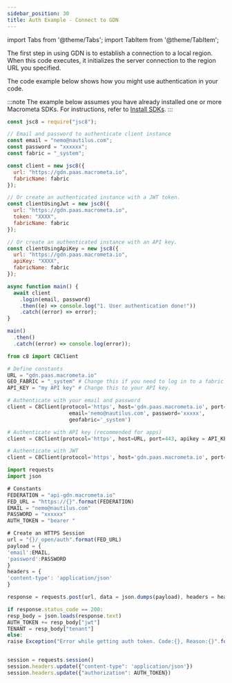 ```yaml
---
sidebar_position: 30
title: Auth Example - Connect to GDN
---
```


import Tabs from '@theme/Tabs';
import TabItem from '@theme/TabItem';

The first step in using GDN is to establish a connection to a local region. When this code executes, it initializes the server connection to the region URL you specified.

The code example below shows how you might use authentication in your code.

:::note
The example below assumes you have already installed one or more Macrometa SDKs. For instructions, refer to [Install SDKs](../../sdks/install-sdks.md).
:::

<Tabs groupId="operating-systems">
<TabItem value="js" label="Javascript">

```js
const jsc8 = require("jsc8");

// Email and password to authenticate client instance
const email = "nemo@nautilus.com";
const password = "xxxxxx";
const fabric = "_system";

const client = new jsc8({
  url: "https://gdn.paas.macrometa.io",
  fabricName: fabric
});

// Or create an authenticated instance with a JWT token.
const clientUsingJwt = new jsc8({
  url: "https://gdn.paas.macrometa.io",
  token: "XXXX",
  fabricName: fabric
});

// Or create an authenticated instance with an API key.
const clientUsingApiKey = new jsc8({
  url: "https://gdn.paas.macrometa.io",
  apiKey: "XXXX",
  fabricName: fabric
});

async function main() {
  await client
    .login(email, password)
    .then((e) => console.log("1. User authentication done!"))
    .catch((error) => error);
}

main()
  .then()
  .catch((error) => console.log(error));

```

</TabItem>
<TabItem value="py" label="Python">

```py
from c8 import C8Client

# Define constants
URL = "gdn.paas.macrometa.io"
GEO_FABRIC = "_system" # Change this if you need to log in to a fabric other than _system.
API_KEY = "my API key" # Change this to your API key.

# Authenticate with your email and password
client = C8Client(protocol='https', host='gdn.paas.macrometa.io', port=443,
                    email='nemo@nautilus.com', password='xxxxx',
                    geofabric='_system')

# Authenticate with API key (recommended for apps)
client = C8Client(protocol='https', host=URL, port=443, apikey = API_KEY, geofabric = GEO_FABRIC)

# Authenticate with JWT
client = C8Client(protocol='https', host='gdn.paas.macrometa.io', port=443, token="XXXX")
```

</TabItem>
<TabItem value="" label="Rest">

```js
import requests
import json

# Constants
FEDERATION = "api-gdn.macrometa.io"
FED_URL = "https://{}".format(FEDERATION)
EMAIL = "nemo@nautilus.com"
PASSWORD = "xxxxxx"
AUTH_TOKEN = "bearer "

# Create an HTTPS Session
url = "{}/_open/auth".format(FED_URL)
payload = {
'email':EMAIL,
'password':PASSWORD
}
headers = {
'content-type': 'application/json'
}

response = requests.post(url, data = json.dumps(payload), headers = headers)

if response.status_code == 200:
resp_body = json.loads(response.text)
AUTH_TOKEN += resp_body["jwt"]
TENANT = resp_body["tenant"]
else:
raise Exception("Error while getting auth token. Code:{}, Reason:{}".format(response.status_code,response.reason))


session = requests.session()
session.headers.update({"content-type": 'application/json'})
session.headers.update({"authorization": AUTH_TOKEN})  
```

</TabItem>
</Tabs>
